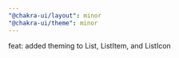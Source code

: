 ```yaml
---
"@chakra-ui/layout": minor
"@chakra-ui/theme": minor
---
```


feat: added theming to List, ListItem, and ListIcon
